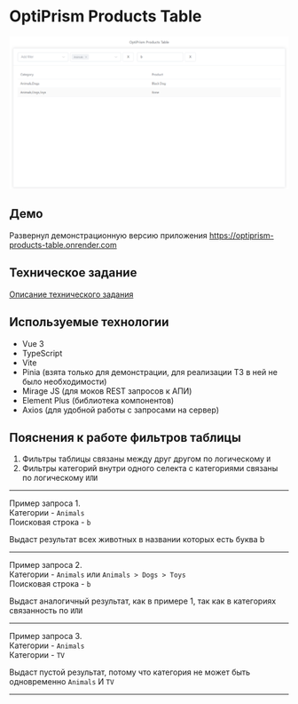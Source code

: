 # OptiPrism Products Table

![Optiprism products table view](/src/assets/images/optiprism-products-table-view.png)

## Демо
Развернул демонстрационную версию приложения https://optiprism-products-table.onrender.com

## Техническое задание
[Описание технического задания](https://drive.google.com/file/d/1XSS29g5yt-hDA9-c4m19xmv55X-CY-eo/view?usp=sharing)

## Используемые технологии
- Vue 3
- TypeScript
- Vite
- Pinia (взята только для демонстрации, для реализации ТЗ в ней не было необходимости)
- Mirage JS (для моков REST запросов к АПИ)
- Element Plus (библиотека компонентов)
- Axios (для удобной работы с запросами на сервер)

## Пояснения к работе фильтров таблицы
1. Фильтры таблицы связаны между друг другом по логическому `И`
2. Фильтры категорий внутри одного селекта с категориями связаны по логическому `ИЛИ`
***
Пример запроса 1.  
Категории - `Animals`  
Поисковая строка - `b`

Выдаст результат всех животных в названии которых есть буква b
***
Пример запроса 2.  
Категории - `Animals` или `Animals > Dogs > Toys`  
Поисковая строка - `b`

Выдаст аналогичный результат, как в примере 1, так как в категориях связанность по `ИЛИ`
***
Пример запроса 3.  
Категории - `Animals`  
Категории - `TV`

Выдаст пустой результат, потому что категория не может быть одновременно `Animals` И `TV`
***